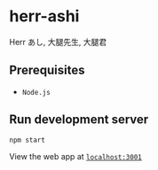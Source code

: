 # herr-ashi

Herr あし, 大腿先生, 大腿君

## Prerequisites
* `Node.js`

## Run development server
```bash
npm start
```
View the web app at [`localhost:3001`](http://localhost:3001)
